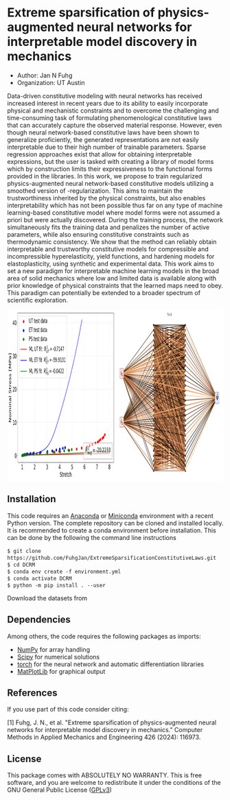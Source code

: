 # Extreme sparsification of physics-augmented neural networks for interpretable model discovery in mechanics

  - Author: Jan N Fuhg
  - Organization: UT Austin

Data-driven constitutive modeling with neural networks has received increased interest in recent years due to its ability to easily incorporate physical and mechanistic constraints and to overcome the challenging and time-consuming task of formulating phenomenological constitutive laws that can accurately capture the observed material response. However, even though neural network-based constitutive laws have been shown to generalize proficiently, the generated representations are not easily interpretable due to their high number of trainable parameters. Sparse regression approaches exist that allow for obtaining interpretable expressions, but the user is tasked with creating a library of model forms which by construction limits their expressiveness to the functional forms provided in the libraries. In this work, we propose to train regularized physics-augmented neural network-based constitutive models utilizing a smoothed version of -regularization. This aims to maintain the trustworthiness inherited by the physical constraints, but also enables interpretability which has not been possible thus far on any type of machine learning-based constitutive model where model forms were not assumed a priori but were actually discovered. During the training process, the network simultaneously fits the training data and penalizes the number of active parameters, while also ensuring constitutive constraints such as thermodynamic consistency. We show that the method can reliably obtain interpretable and trustworthy constitutive models for compressible and incompressible hyperelasticity, yield functions, and hardening models for elastoplasticity, using synthetic and experimental data. This work aims to set a new paradigm for interpretable machine learning models in the broad area of solid mechanics where low and limited data is available along with prior knowledge of physical constraints that the learned maps need to obey. This paradigm can potentially be extended to a broader spectrum of scientific exploration.

<p align="center">
<img align="middle" src="result.gif" alt="Example" width="1000" height="400" />
</p>

## Installation
This code requires an [Anaconda](https://www.anaconda.com/products/individual) or [Miniconda](https://docs.conda.io/en/latest/miniconda.html) environment with a recent Python version.
The complete repository can be cloned and installed locally. It is recommended to create a conda environment before installation. This can be done by the following the command line instructions

```
$ git clone https://github.com/FuhgJan/ExtremeSparsificationConstitutiveLaws.git
$ cd DCRM
$ conda env create -f environment.yml
$ conda activate DCRM
$ python -m pip install . --user

```
Download the datasets from




## Dependencies

Among others, the code requires the following packages as imports:

 - [NumPy](http://numpy.scipy.org) for array handling
 - [Scipy](https://www.scipy.org/) for numerical solutions
 - [torch](https://pytorch.org/) for the neural network and automatic differentiation libraries
 - [MatPlotLib](https://matplotlib.org/) for graphical output



## References
If you use part of this code consider citing:

[1] Fuhg, J. N., et al. "Extreme sparsification of physics-augmented neural networks for interpretable model discovery in mechanics." Computer Methods in Applied Mechanics and Engineering 426 (2024): 116973.

## License

This package comes with ABSOLUTELY NO WARRANTY. This is free
software, and you are welcome to redistribute it under the conditions of
the GNU General Public License
([GPLv3](http://www.fsf.org/licensing/licenses/gpl.html))
